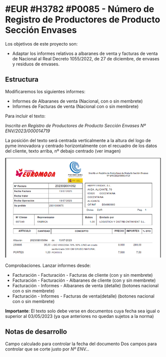 # #EUR #H3782 #P0085 - Número de Registro de Productores de Producto Sección Envases

Los objetivos de este proyecto son:
+  Adaptar los informes relativos a albaranes de venta y facturas de venta de Nacional al Real Decreto 1055/2022, de 27 de diciembre, de envases y residuos de envases.

## Estructura
Modificaremos los siguientes informes:
+ Informes de Albaranes de venta (Nacional, con o sin membrete)
+ Informes de Facturas de venta (Nacional con o sin membrete)

Para incluir el texto:

_Inscrita en Registro de Productores de Producto Sección Envases Nº ENV/2023/000014719_

La posición del texto será centrada verticalmente a la altura del logo de pyme innovadora y centrado horizontalmente con  el recuadro de los datos del cliente, texto arriba, nº debajo centrado (ver imagen)

![Inscrita](./img/EUR_H3782.png)

Comprobaciones. Lanzar informes desde:
+ Facturación - Facturación - Facturas de cliente (con y sin membrete)
+ Facturación - Facturación - Albaranes de cliente (con y sin membrete)
+ Facturación - Informes - Albaranes de venta (detalle) (botones nacional con o sin membrete)
+ Facturación - Informes - Facturas de venta(detalle) (botones nacional con o sin membrete)

__Importante__:
El texto solo debe verse en documentos cuya fecha sea igual o superior al 03/05/2023 (ya que anteriores no quedan sujetos a la norma)

## Notas de desarrollo
Campo calculado para controlar la fecha del documento
Dos campos para controlar que se corte justo por _Nº ENV..._